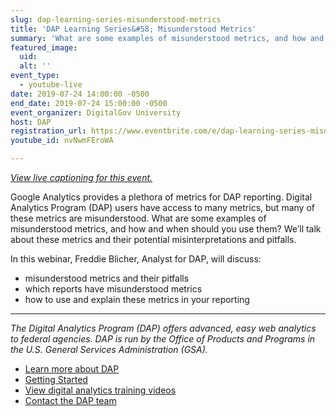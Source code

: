```yaml
---
slug: dap-learning-series-misunderstood-metrics
title: 'DAP Learning Series&#58; Misunderstood Metrics'
summary: 'What are some examples of misunderstood metrics, and how and when should you use them&#63; We’ll talk about these metrics and their potential misinterpretations and pitfalls&#46;'
featured_image:
  uid:
  alt: ''
event_type:
  - youtube-live
date: 2019-07-24 14:00:00 -0500
end_date: 2019-07-24 15:00:00 -0500
event_organizer: DigitalGov University
host: DAP
registration_url: https://www.eventbrite.com/e/dap-learning-series-misunderstood-metrics-registration-59346956344
youtube_id: nvNwmFEroWA

---
```

_[View live captioning for this event.](https://www.captionedtext.com/client/event.aspx?EventID=3993566&CustomerID=321)_

Google Analytics provides a plethora of metrics for DAP reporting. Digital Analytics Program (DAP) users have access to many metrics, but many of these metrics are misunderstood. What are some examples of misunderstood metrics, and how and when should you use them? We’ll talk about these metrics and their potential misinterpretations and pitfalls.

In this webinar, Freddie Blicher, Analyst for DAP, will discuss:

- misunderstood metrics and their pitfalls
- which reports have misunderstood metrics
- how to use and explain these metrics in your reporting

---

_The Digital Analytics Program (DAP) offers advanced, easy web analytics to federal agencies. DAP is run by the Office of Products and Programs in the U.S. General Services Administration (GSA)._

- [Learn more about DAP](https://www.digitalgov.gov/services/dap/)
- [Getting Started](https://github.com/digital-analytics-program/gov-wide-code)
- [View digital analytics training videos](https://www.youtube.com/playlist?list=PLd9b-GuOJ3nFwlyvLFUtmDpYFKezhot8P)
- [Contact the DAP team](mailto:dap@support.digitalgov.gov)
